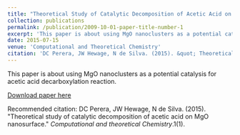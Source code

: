 ```yaml
---
title: "Theoretical Study of Catalytic Decomposition of Acetic Acid on MgO nanosurface"
collection: publications
permalink: /publication/2009-10-01-paper-title-number-1
excerpt: 'This paper is about using MgO nanoclusters as a potential catalysis for acetic acid decarboxylation reaction.'
date: 2015-07-15
venue: 'Computational and Theoretical Chemistry'
citation: 'DC Perera, JW Hewage, N de Silva. (2015). &quot; Theoretical study of catalytic decomposition of acetic acid on MgO nanosurface.&quot; <i>Computational and theoretical Chemistry</i>.1(1).' 
---
```

This paper is about using MgO nanoclusters as a potential catalysis for acetic acid decarboxylation reaction.

[Download paper here](https://doi.org/10.1016/j.comptc.2015.04.011)

Recommended citation: DC Perera, JW Hewage, N de Silva. (2015). "Theoretical study of catalytic decomposition of acetic acid on MgO nanosurface." <i>Computational and theoretical Chemistry</i>.1(1). 

